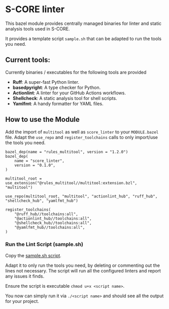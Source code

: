 # S-CORE linter

This bazel module provides centrally managed binaries for linter and static analysis tools used in S-CORE.

It provides a template script `sample.sh` that can be adapted to run the tools you need.

## Current tools:
Currently binaries / executables for the following tools are provided
-  **Ruff**: A super-fast Python linter.
-  **basedpyright**: A type checker for Python.
-  **Actionlint**: A linter for your GitHub Actions workflows.
-  **Shellcheck**: A static analysis tool for shell scripts.
-  **Yamlfmt**: A handy formatter for YAML files.

## How to use the Module
Add the import of `multitool` as well as `score_linter` to your `MODULE.bazel` file.
Adapt the `use_repo` and `register_toolchains` calls to only import/use the tools you need.
```
bazel_dep(name = "rules_multitool", version = "1.2.0")
bazel_dep(
    name = "score_linter",
    version = "0.1.0",
)

multitool_root = use_extension("@rules_multitool//multitool:extension.bzl", "multitool")

use_repo(multitool_root, "multitool", "actionlint_hub", "ruff_hub", "shellcheck_hub", "yamlfmt_hub")

register_toolchains(
    "@ruff_hub//toolchains:all",
    "@actionlint_hub//toolchains:all",
    "@shellcheck_hub//toolchains:all",
    "@yamlfmt_hub//toolchains:all",
)
```

### Run the Lint Script (sample.sh)

Copy the [sample.sh script](https://github.com/eclipse-score/tooling/tools/sample.sh).

Adapt it to only run the tools you need, by deleting or commenting out the lines not necessary. The script will run all the configured linters and report any issues it finds.

Ensure the script is executable `chmod u+x <script name>`.

You now can simply run it via `./<script name>` and should see all the output for your project.